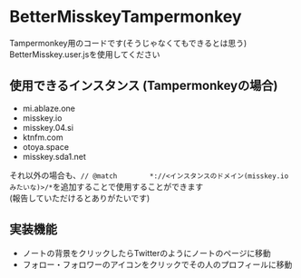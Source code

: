 # BetterMisskeyTampermonkey
Tampermonkey用のコードです(そうじゃなくてもできるとは思う)  
BetterMisskey.user.jsを使用してください  
## 使用できるインスタンス (Tampermonkeyの場合)
- mi.ablaze.one  
- misskey.io  
- misskey.04.si  
- ktnfm.com  
- otoya.space  
- misskey.sda1.net  

それ以外の場合も、`// @match        *://<インスタンスのドメイン(misskey.ioみたいな)>/*`を追加することで使用することができます  
(報告していただけるとありがたいです)
## 実装機能
- ノートの背景をクリックしたらTwitterのようにノートのページに移動
- フォロー・フォロワーのアイコンをクリックでその人のプロフィールに移動
